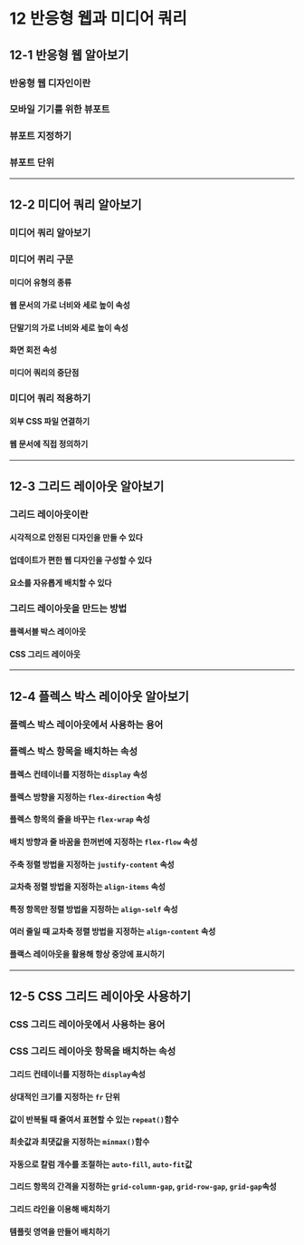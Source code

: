 # 12 반응형 웹과 미디어 쿼리
## 12-1 반응형 웹 알아보기
### 반응형 웹 디자인이란
### 모바일 기기를 위한 뷰포트
### 뷰포트 지정하기
### 뷰포트 단위
--- 
## 12-2 미디어 쿼리 알아보기
### 미디어 쿼리 알아보기
### 미디어 퀴리 구문
#### 미디어 유형의 종류
#### 웹 문서의 가로 너비와 세로 높이 속성
#### 단말기의 가로 너비와 세로 높이 속성
#### 화면 회전 속성
#### 미디어 쿼리의 중단점
### 미디어 쿼리 적용하기
#### 외부 CSS 파일 연결하기
#### 웹 문서에 직접 정의하기
---
## 12-3 그리드 레이아웃 알아보기
### 그리드 레이아웃이란
#### 시각적으로 안정된 디자인을 만들 수 있다
#### 업데이트가 편한 웹 디자인을 구성할 수 있다
#### 요소를 자유롭게 배치할 수 있다

### 그리드 레이아웃을 만드는 방법
#### 플렉서블 박스 레이아웃
#### CSS 그리드 레이아웃
---
## 12-4 플렉스 박스 레이아웃 알아보기
### 플렉스 박스 레이아웃에서 사용하는 용어

### 플렉스 박스 항목을 배치하는 속성
#### 플렉스 컨테이너를 지정하는 ```display``` 속성
#### 플렉스 방향을 지정하는 ```flex-direction``` 속성
#### 플렉스 항목의 줄을 바꾸는 ```flex-wrap``` 속성
#### 배치 방향과 줄 바꿈을 한꺼번에 지정하는 ```flex-flow``` 속성
#### 주축 정렬 방법을 지정하는 ```justify-content``` 속성
#### 교차축 정렬 방법을 지정하는 ```align-items``` 속성
#### 특정 항목만 정렬 방법을 지정하는 ```align-self``` 속성
#### 여러 줄일 때 교차축 정렬 방법을 지정하는 ```align-content``` 속성
#### 플랙스 레이아웃을 활용해 항상 중앙에 표시하기
---
## 12-5 CSS 그리드 레이아웃 사용하기
### CSS 그리드 레이아웃에서 사용하는 용어
### CSS 그리드 레이아웃 항목을 배치하는 속성
#### 그리드 컨테이너를 지정하는 ```display```속성
#### 상대적인 크기를 지정하는 ```fr``` 단위
#### 값이 반복될 때 줄여서 표현할 수 있는 ```repeat()```함수
#### 최솟값과 최댓값을 지정하는 ```minmax()```함수
#### 자동으로 칼럼 개수를 조절하는 ```auto-fill```, ```auto-fit```값
#### 그리드 항목의 간격을 지정하는 ```grid-column-gap```, ```grid-row-gap```, ```grid-gap```속성
#### 그리드 라인을 이용해 배치하기
#### 템플릿 영역을 만들어 배치하기